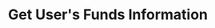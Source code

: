 ---
title: Get User's Funds Information
position_number: 4
type: get
description: /az/future/user/v1/balance/list
content_markdown: |-

              #### **Limit Flow Rules**

              200/s/apikey
left_code_blocks:
    -
        code_block: "public void getMarketConfig() {\r\n\tString text = HttpUtil.get(URL + \"/data/api/user/v1/getMarketConfig\");\r\n\tSystem.out.println(text);\r\n}"
        title: Java
        language: java
right_code_blocks:
    - code_block: |-
        {
          "error": {
            "code": "",
            "msg": ""
          },
          "msgInfo": "success",
          "returnCode": 0,
          "result": [
            {
                "coin": "usdt",                         //Currency
                "walletBalance": "5000019.09277742",    //Balance
                "openOrderMarginFrozen": "11.419247",   //Frozen order
                "isolatedMargin": "0",                  //Frozen isolated margin
                "crossedMargin": "19.62351083",         //Crossed Margin
                "availableBalance": "4999988.05001959", //Available balance
                "bonus": "0",                           //Bouns
                "bonusDisRate": "0.5",                  //Experience Fund Deduction Rate at Trigger
                "coupon": "0"                           //Coupon        
            }
          ]
        }
      title: Response
      language: json
---
